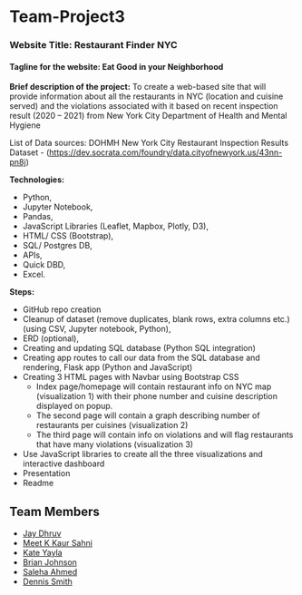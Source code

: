 # Team-Project3
### Website Title: Restaurant Finder NYC

#### Tagline for the website: Eat Good in your Neighborhood
**Brief description of the project:**
To create a web-based site that will provide  information about all the restaurants in NYC (location and cuisine served) and the  violations associated with it based on recent inspection result (2020 – 2021) from  New York City Department of Health and Mental Hygiene 

List of Data sources: DOHMH New York City Restaurant Inspection Results Dataset - (https://dev.socrata.com/foundry/data.cityofnewyork.us/43nn-pn8j) 

**Technologies:**
- Python,
- Jupyter Notebook,
- Pandas,
- JavaScript Libraries (Leaflet, Mapbox, Plotly, D3),
- HTML/ CSS (Bootstrap), 
- SQL/ Postgres DB,
- APIs,
- Quick DBD, 
- Excel.
  
**Steps:**
- GitHub repo creation
- Cleanup of dataset (remove duplicates, blank rows, extra columns etc.) (using CSV, Jupyter notebook, Python),
- ERD (optional),
- Creating and updating SQL database (Python SQL integration) 
- Creating app routes to call our data from the SQL database and rendering,
Flask app (Python and JavaScript) 
- Creating 3 HTML pages with Navbar using Bootstrap CSS  
  - Index page/homepage will contain restaurant info on NYC map  (visualization 1) with their phone number and cuisine description  displayed on popup.  
  - The second page will contain a graph describing number of restaurants per cuisines (visualization 2) 
  - The third page will contain info on violations and will flag restaurants  that have many violations (visualization 3)
- Use JavaScript libraries to create all the three visualizations and interactive dashboard
- Presentation 
- Readme 

## **Team Members**
- [Jay Dhruv](https://github.com/jaybdhruv)
- [Meet K Kaur Sahni](https://github.com/meetk5)
- [Kate Yayla](https://github.com/Kate-Yayla)
- [Brian Johnson](https://github.com/Bjohnson08021/)
- [Saleha Ahmed](https://github.com/)
- [Dennis Smith](https://github.com/DennisPSmith5676)
